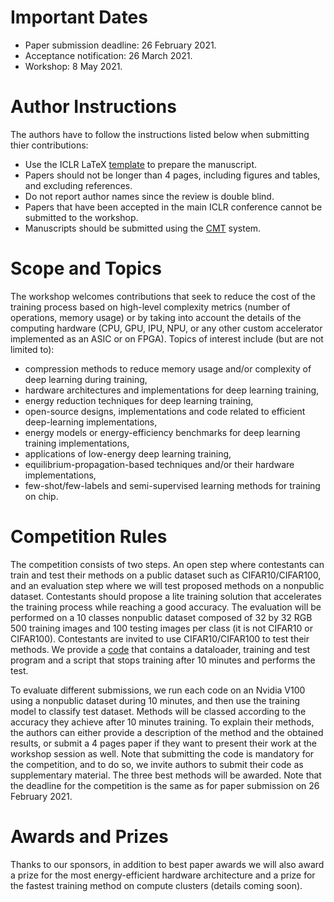 # Important Dates

- Paper submission deadline: 26 February 2021.
- Acceptance notification: 26 March 2021.
- Workshop: 8 May 2021.

# Author Instructions

The authors have to follow the instructions listed below when submitting thier contributions:

- Use the ICLR LaTeX [template](https://github.com/ICLR/Master-Template/raw/master/archive/iclr2021.zip) to prepare the manuscript.
- Papers should not be longer than 4 pages, including figures and tables, and excluding references.
- Do not report author names since the review is double blind.
- Papers that have been accepted in the main ICLR conference cannot be submitted to the workshop.  
- Manuscripts should be submitted using the [CMT](https://cmt3.research.microsoft.com/HAET2021) system. 

# Scope and Topics

The workshop welcomes contributions that seek to reduce the cost of the training process based on high-level complexity metrics (number of operations, memory usage) or by taking into account the details of the computing hardware (CPU, GPU, IPU, NPU, or any other custom accelerator implemented as an ASIC or on FPGA). Topics of interest include (but are not limited to):

- compression methods to reduce memory usage and/or complexity of deep learning during training,
- hardware architectures and implementations for deep learning training,
- energy reduction techniques for deep learning training,
- open-source designs, implementations and code related to efficient deep-learning implementations,
- energy models or energy-efficiency benchmarks for deep learning training implementations,
- applications of low-energy deep learning training,
- equilibrium-propagation-based techniques and/or their hardware implementations,
- few-shot/few-labels and semi-supervised learning methods for training on chip. 

# Competition Rules

The competition consists of two steps. An open step where contestants can train and test their methods on a public dataset such as CIFAR10/CIFAR100, and an evaluation step where we will test proposed methods on a nonpublic dataset. Contestants should propose a lite training solution that accelerates the training process while reaching a good accuracy. The evaluation will be performed on a 10 classes nonpublic dataset composed of 32 by 32 RGB 500 training images and 100 testing images per class (it is not CIFAR10 or CIFAR100). Contestants are invited to use CIFAR10/CIFAR100 to test their methods. We provide a [code](https://github.com/eghouti/HAET-2021-competition-baseline-code) that contains a dataloader, training and test program and a script that stops training after 10 minutes and performs the test.

To evaluate different submissions, we run each code on an Nvidia V100 using a nonpublic dataset during 10 minutes, and then use the training model to classify test dataset. Methods will be classed according to the accuracy they achieve after 10 minutes training. To explain their methods, the authors can either provide a description of the method and the obtained results, or submit a 4 pages paper if they want to present their work at the workshop session as well. Note that submitting the code is mandatory for the competition, and to do so, we invite authors to submit their code as supplementary material. The three best methods will be awarded. Note that the deadline for the competition is the same as for paper submission on 26 February 2021. 
 


# Awards and Prizes

Thanks to our sponsors, in addition to best paper awards we will also award a prize for the most energy-efficient hardware architecture and a prize for the fastest training method on compute clusters (details coming soon).
